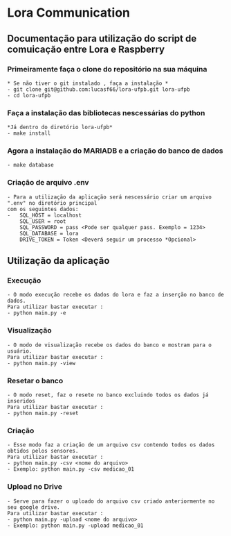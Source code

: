 # Lora Communication

## Documentação para utilização do script de comuicação entre Lora e Raspberry

### Primeiramente faça o clone do repositório na sua máquina
    * Se não tiver o git instalado , faça a instalação *
    - git clone git@github.com:lucasf66/lora-ufpb.git lora-ufpb
    - cd lora-ufpb

### Faça a instalação das bibliotecas nescessárias do python
    
    *Já dentro do diretório lora-ufpb*
    - make install

### Agora a instalação do MARIADB e a criação do banco de dados
    
    - make database

### Criação de arquivo .env
    - Para a utilização da aplicação será nescessário criar um arquivo ".env" no diretório principal
    com os seguintes dados:
    -   SQL_HOST = localhost
        SQL_USER = root
        SQL_PASSWORD = pass <Pode ser qualquer pass. Exemplo = 1234>
        SQL_DATABASE = lora
        DRIVE_TOKEN = Token <Deverá seguir um processo *Opcional>


## Utilização da aplicação

### Execução
    - O modo execução recebe os dados do lora e faz a inserção no banco de dados.
    Para utilizar bastar executar :
    - python main.py -e

### Visualização
    - O modo de visualização recebe os dados do banco e mostram para o usuário.
    Para utilizar bastar executar :
    - python main.py -view

### Resetar o banco
    - O modo reset, faz o resete no banco excluindo todos os dados já inseridos
    Para utilizar bastar executar :
    - python main.py -reset

### Criação
    - Esse modo faz a criação de um arquivo csv contendo todos os dados obtidos pelos sensores.
    Para utilizar bastar executar :
    - python main.py -csv <nome do arquivo>
    - Exemplo: python main.py -csv medicao_01

### Upload no Drive
    - Serve para fazer o uploado do arquivo csv criado anteriormente no seu google drive.
    Para utilizar bastar executar :
    - python main.py -upload <nome do arquivo>
    - Exemplo: python main.py -upload medicao_01